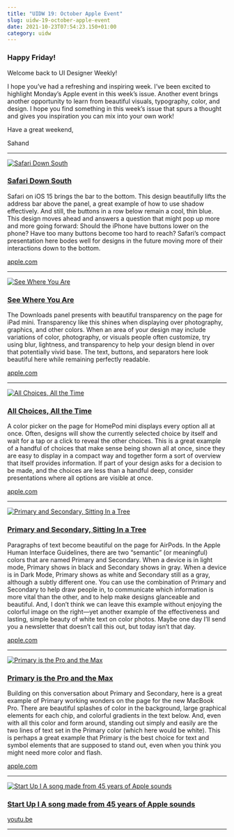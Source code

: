 ```yaml
---
title: "UIDW 19: October Apple Event"
slug: uidw-19-october-apple-event
date: 2021-10-23T07:54:23.150+01:00
category: uidw
---
```


### Happy Friday!

Welcome back to UI Designer Weekly!

I hope you’ve had a refreshing and inspiring week. I’ve been excited to highlight Monday’s Apple event in this week’s issue. Another event brings another opportunity to learn from beautiful visuals, typography, color, and design. I hope you find something in this week’s issue that spurs a thought and gives you inspiration you can mix into your own work!

Have a great weekend,

Sahand

---

[![](https://assets.sahandnayebaziz.org/safari-down-south.jpeg "Safari Down South")](https://cur.at/ZDFlhLe?m=web)

### [Safari Down South](https://cur.at/ZDFlhLe?m=web)

Safari on iOS 15 brings the bar to the bottom. This design beautifully lifts the address bar above the panel, a great example of how to use shadow effectively. And still, the buttons in a row below remain a cool, thin blue. This design moves ahead and answers a question that might pop up more and more going forward: Should the iPhone have buttons lower on the phone? Have too many buttons become too hard to reach? Safari’s compact presentation here bodes well for designs in the future moving more of their interactions down to the bottom.

[apple.com](https://cur.at/ZDFlhLe?m=web)

---

[![](https://assets.sahandnayebaziz.org/see-where-you-are.jpeg "See Where You Are")](https://cur.at/BtATYOk?m=web)

### [See Where You Are](https://cur.at/BtATYOk?m=web)

The Downloads panel presents with beautiful transparency on the page for iPad mini. Transparency like this shines when displaying over photography, graphics, and other colors. When an area of your design may include variations of color, photography, or visuals people often customize, try using blur, lightness, and transparency to help your design blend in over that potentially vivid base. The text, buttons, and separators here look beautiful here while remaining perfectly readable.

[apple.com](https://cur.at/BtATYOk?m=web)

---

[![](https://assets.sahandnayebaziz.org/all-choices-all-the-time.jpeg "All Choices, All the Time")](https://cur.at/nzpocHJ?m=web)

### [All Choices, All the Time](https://cur.at/nzpocHJ?m=web)

A color picker on the page for HomePod mini displays every option all at once. Often, designs will show the currently selected choice by itself and wait for a tap or a click to reveal the other choices. This is a great example of a handful of choices that make sense being shown all at once, since they are easy to display in a compact way and together form a sort of overview that itself provides information. If part of your design asks for a decision to be made, and the choices are less than a handful deep, consider presentations where all options are visible at once.

[apple.com](https://cur.at/nzpocHJ?m=web)

---

[![](https://assets.sahandnayebaziz.org/primary-and-secondary-sitting-in-a-tree.jpeg "Primary and Secondary, Sitting In a Tree")](https://cur.at/vAeKkG0?m=web)

### [Primary and Secondary, Sitting In a Tree](https://cur.at/vAeKkG0?m=web)

Paragraphs of text become beautiful on the page for AirPods. In the Apple Human Interface Guidelines, there are two “semantic” (or meaningful) colors that are named Primary and Secondary. When a device is in light mode, Primary shows in black and Secondary shows in gray. When a device is in Dark Mode, Primary shows as white and Secondary still as a gray, although a subtly different one. You can use the combination of Primary and Secondary to help draw people in, to communicate which information is more vital than the other, and to help make designs glanceable and beautiful. And, I don’t think we can leave this example without enjoying the colorful image on the right—yet another example of the effectiveness and lasting, simple beauty of white text on color photos. Maybe one day I’ll send you a newsletter that doesn’t call this out, but today isn’t that day.

[apple.com](https://cur.at/vAeKkG0?m=web)

---

[![](https://assets.sahandnayebaziz.org/primary-is-the-pro-and-the-max.jpeg "Primary is the Pro and the Max")](https://cur.at/9XE8RPr?m=web)

### [Primary is the Pro and the Max](https://cur.at/9XE8RPr?m=web)

Building on this conversation about Primary and Secondary, here is a great example of Primary working wonders on the page for the new MacBook Pro. There are beautiful splashes of color in the background, large graphical elements for each chip, and colorful gradients in the text below. And, even with all this color and form around, standing out simply and easily are the two lines of text set in the Primary color (which here would be white). This is perhaps a great example that Primary is the best choice for text and symbol elements that are supposed to stand out, even when you think you might need more color and flash.

[apple.com](https://cur.at/9XE8RPr?m=web)

---

[![](https://assets.sahandnayebaziz.org/start-up-i-a-song-made-from-45-years-of-apple-sounds.jpeg "Start Up I A song made from 45 years of Apple sounds")](https://cur.at/bq6EGzt?m=web)

### [Start Up I A song made from 45 years of Apple sounds](https://cur.at/bq6EGzt?m=web)

[youtu.be](https://cur.at/bq6EGzt?m=web)

---
